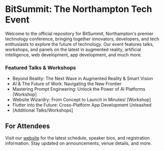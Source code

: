 # BitSummit: The Northampton Tech Event

Welcome to the official repository for BitSummit, Northampton's premier technology conference, bringing together innovators, developers, and tech enthusiasts to explore the future of technology. Our event features talks, workshops, and panels on the latest in augmented reality, artificial intelligence, web development, app development, and much more.

### Featured Talks & Workshops

- Beyond Reality: The Next Wave in Augmented Reality & Smart Vision
- AI & The Future of Work: Navigating the New Frontier
- Mastering Prompt Engineering: Unlock the Power of AI Platforms [Workshop]
- Website Wizardry: From Concept to Launch in Minutes! [Workshop]
- Flutter into the Future: Cross-Platform App Development Unleashed
- [Additional Talks/Workshops]

## For Attendees

Visit our [website](https://bitsummit.vercel.app) for the latest schedule, speaker bios, and registration information. Stay updated on announcements, venue details, and more.
